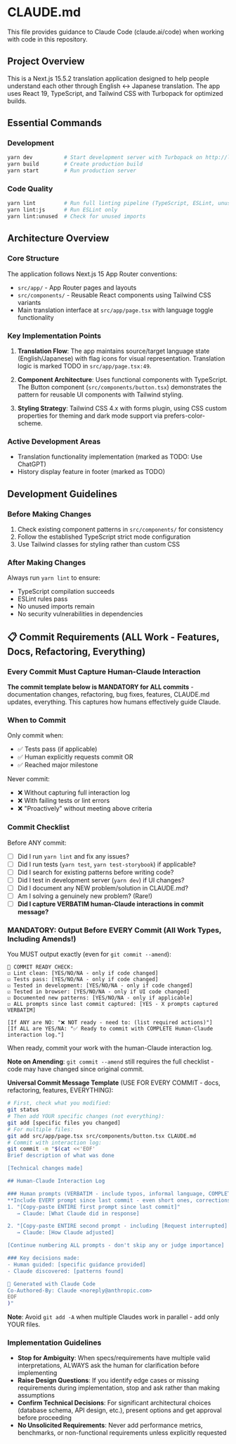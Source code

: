 # CLAUDE.md

This file provides guidance to Claude Code (claude.ai/code) when working with code in this repository.

## Project Overview
This is a Next.js 15.5.2 translation application designed to help people understand each other through English ↔ Japanese translation. The app uses React 19, TypeScript, and Tailwind CSS with Turbopack for optimized builds.

## Essential Commands

### Development
```bash
yarn dev          # Start development server with Turbopack on http://localhost:3000
yarn build        # Create production build
yarn start        # Run production server
```

### Code Quality
```bash
yarn lint         # Run full linting pipeline (TypeScript, ESLint, unused imports, security audit)
yarn lint:js      # Run ESLint only
yarn lint:unused  # Check for unused imports
```

## Architecture Overview

### Core Structure
The application follows Next.js 15 App Router conventions:
- `src/app/` - App Router pages and layouts
- `src/components/` - Reusable React components using Tailwind CSS variants
- Main translation interface at `src/app/page.tsx` with language toggle functionality

### Key Implementation Points
1. **Translation Flow**: The app maintains source/target language state (English/Japanese) with flag icons for visual representation. Translation logic is marked TODO in `src/app/page.tsx:49`.

2. **Component Architecture**: Uses functional components with TypeScript. The Button component (`src/components/button.tsx`) demonstrates the pattern for reusable UI components with Tailwind styling.

3. **Styling Strategy**: Tailwind CSS 4.x with forms plugin, using CSS custom properties for theming and dark mode support via prefers-color-scheme.

### Active Development Areas
- Translation functionality implementation (marked as TODO: Use ChatGPT)
- History display feature in footer (marked as TODO)

## Development Guidelines

### Before Making Changes
1. Check existing component patterns in `src/components/` for consistency
2. Follow the established TypeScript strict mode configuration
3. Use Tailwind classes for styling rather than custom CSS

### After Making Changes
Always run `yarn lint` to ensure:
- TypeScript compilation succeeds
- ESLint rules pass
- No unused imports remain
- No security vulnerabilities in dependencies

## 📋 Commit Requirements (ALL Work - Features, Docs, Refactoring, Everything)

### Every Commit Must Capture Human-Claude Interaction

**The commit template below is MANDATORY for ALL commits** - documentation changes, refactoring, bug fixes, features, CLAUDE.md updates, everything. This captures how humans effectively guide Claude.

### When to Commit
Only commit when:
- ✅ Tests pass (if applicable)
- ✅ Human explicitly requests commit OR
- ✅ Reached major milestone

Never commit:
- ❌ Without capturing full interaction log
- ❌ With failing tests or lint errors
- ❌ "Proactively" without meeting above criteria

### Commit Checklist
Before ANY commit:
- [ ] Did I run `yarn lint` and fix any issues?
- [ ] Did I run tests (`yarn test`, `yarn test-storybook`) if applicable?
- [ ] Did I search for existing patterns before writing code?
- [ ] Did I test in development server (`yarn dev`) if UI changes?
- [ ] Did I document any NEW problem/solution in CLAUDE.md?
- [ ] Am I solving a genuinely new problem? (Rare!)
- [ ] **Did I capture VERBATIM human-Claude interactions in commit message?**

### MANDATORY: Output Before EVERY Commit (All Work Types, Including Amends!)
You MUST output exactly (even for `git commit --amend`):
```
📝 COMMIT READY CHECK:
☑️ Lint clean: [YES/NO/NA - only if code changed]
☑️ Tests pass: [YES/NO/NA - only if code changed]
☑️ Tested in development: [YES/NO/NA - only if code changed]
☑️ Tested in browser: [YES/NO/NA - only if UI code changed]
☑️ Documented new patterns: [YES/NO/NA - only if applicable]
☑️ ALL prompts since last commit captured: [YES - X prompts captured VERBATIM]

[If ANY are NO: "❌ NOT ready - need to: (list required actions)"]
[If ALL are YES/NA: "✅ Ready to commit with COMPLETE Human-Claude interaction log."]
```

When ready, commit your work with the human-Claude interaction log.

**Note on Amending**: `git commit --amend` still requires the full checklist - code may have changed since original commit.

**Universal Commit Message Template** (USE FOR EVERY COMMIT - docs, refactoring, features, EVERYTHING):
```bash
# First, check what you modified:
git status
# Then add YOUR specific changes (not everything):
git add [specific files you changed]
# For multiple files:
git add src/app/page.tsx src/components/button.tsx CLAUDE.md
# Commit with interaction log:
git commit -m "$(cat <<'EOF'
Brief description of what was done

[Technical changes made]

## Human-Claude Interaction Log

### Human prompts (VERBATIM - include typos, informal language, COMPLETE text):
**Include EVERY prompt since last commit - even short ones, corrections, clarifications**
1. "[Copy-paste ENTIRE first prompt since last commit]"
   → Claude: [What Claude did in response]

2. "[Copy-paste ENTIRE second prompt - including [Request interrupted] if present]"
   → Claude: [How Claude adjusted]

[Continue numbering ALL prompts - don't skip any or judge importance]

### Key decisions made:
- Human guided: [specific guidance provided]
- Claude discovered: [patterns found]

🤖 Generated with Claude Code
Co-Authored-By: Claude <noreply@anthropic.com>
EOF
)"
```
**Note**: Avoid `git add -A` when multiple Claudes work in parallel - add only YOUR files.

### Implementation Guidelines

- **Stop for Ambiguity**: When specs/requirements have multiple valid interpretations, ALWAYS ask the human for clarification before implementing
- **Raise Design Questions**: If you identify edge cases or missing requirements during implementation, stop and ask rather than making assumptions
- **Confirm Technical Decisions**: For significant architectural choices (database schema, API design, etc.), present options and get approval before proceeding
- **No Unsolicited Requirements**: Never add performance metrics, benchmarks, or non-functional requirements unless explicitly requested
